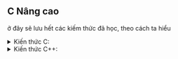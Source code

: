 
## C Nâng cao

ở đây sẽ lưu hết các kiếm thức đã học, theo cách ta hiểu
<details>
<summary> Kiến thức C:</summary>

## Compiler-macro
- **Compiler** là quá trình máy tính dịch từ ngôn ngữ lập trình qua ngôn ngữ máy:\
![compiler](https://github.com/LughTA/embeded/assets/121286723/8f9462e6-7368-442e-870e-c831c5a12014)
![compiler prosess](https://github.com/LughTA/embeded/assets/121286723/6462c7d3-f450-4cae-b414-2d9bd4a79e03)
- **Macro** là từ dùng để chỉ những thông tin được xử lý ở quá trình tiền xử lý ( Preprocessor). hiểu nôm na là cái j mà ở bước tiền xử lý làm thì sẽ gọi là macro. 
Chia làm 3 nhóm chính:
+ #include: chèn nội dung từ một file khác vô chương trình
+ #define, #undef định nghĩa một đoạn code thuận tiện cho xài sau này. cái undef dùng để hủy nội dung của define đã tạo trước đó.
+ #if, #elif, #else, #ifdef, #ifndef:
#if sử dụng để bắt đầu một điều kiện tiền xử lý.\
Nếu điều kiện trong #if là đúng, các dòng mã nguồn sau #if sẽ được biên dịch. Nếu sai, các dòng mã nguồn sẽ bị bỏ qua đến khi gặp #endif\
#elif dùng để thêm một điều kiện mới khi điều kiện trước đó trong #if hoặc #elif là sai\
#else dùng khi không có điều kiện nào ở trên đúng.\
vd:
![if](https://github.com/LughTA/embeded/assets/121286723/3e3b79f8-8b4f-4f0c-8075-dd5e29f1bc48)
#ifdef dùng để kiểm tra một macro đã được định nghĩa hay chưa, nếu macro đã được định nghĩa thì mã nguồn sau #ifdef sẽ được biên dịch.
#ifndef dùng để kiểm tra một macro đã được định nghĩa hay chưa, nếu macro chưa được định nghĩa thì mã nguồn sau #ifndef sẽ được biên dịch\
vd:
![ifdef](https://github.com/LughTA/embeded/assets/121286723/258f6d66-9e69-465b-ad7f-e7df0155d8ef)


## Stdarg-assert
**Thư viện Stdarg:** Cung cấp các phương thức để làm việc với các hàm có số lượng input parameter không cố định.\
Các hàm hữu ích trong thư viện: 
- va_list: là một kiểu dữ liệu để đại diện cho danh sách các đối số biến đổi.
- va_start: Bắt đầu một danh sách đối số biến đổi. Nó cần được gọi trước khi truy cập các đối số biến đổi đầu tiên.
- va_arg: Truy cập một đối số trong danh sách. Hàm này nhận một đối số của kiểu được xác định bởi tham số thứ hai
- va_end: Kết thúc việc sử dụng danh sách đối số biến đổi. Nó cần được gọi trước khi kết thúc hàm.
![STDARG](https://github.com/LughTA/embeded/assets/121286723/569182c2-5b49-4b2c-8483-16b4e975ae83)\
**Thư viện assert** Cung cấp macro assert.\
Macro này được sử dụng để kiểm tra một điều kiện. 
Nếu điều kiện đúng (true), không có gì xảy ra và chương trình tiếp tục thực thi.\
Nếu điều kiện sai (false), chương trình dừng lại và thông báo một thông điệp lỗi.\
Dùng trong debug, dùng #define NDEBUG để tắt debug\
![assert](https://github.com/LughTA/embeded/assets/121286723/f44cde5e-5e27-452c-82ca-3dc92295481e)
## Pointer
- **Pointer** là một biến lưu địa chỉ của biến khác 
Kích thước con trỏ phụ thuộc hoàn toàn vào kiểu cấu trúc của máy tính (8 bit, 16bit, 32 bit, 64 bit,..)\
![khai bao con tro](https://github.com/LughTA/embeded/assets/121286723/be8d6c54-8a3a-4f74-ac24-d2e003647129)
- **Pointer to function (con trỏ hàm)**\
Là một biến mà giữ địa chỉ của một hàm. Có nghĩa là, nó trỏ đến vùng nhớ trong bộ nhớ chứa mã máy của hàm được định nghĩa trong chương trình.\
Trong ngôn ngữ lập trình C, con trỏ hàm cho phép bạn truyền một hàm như là một đối số cho một hàm khác, lưu trữ địa chỉ của hàm trong một cấu trúc dữ liệu, hoặc thậm chí truyền hàm như một giá trị trả về từ một hàm khác.\
![funtion pointer](https://github.com/LughTA/embeded/assets/121286723/d062d1de-8373-44be-a5e1-83d852cc59d8)
- **Void Pointer**  thường dùng để trỏ để tới bất kỳ địa chỉ nào mà không cần biết tới kiểu dữ liệu của giá trị tại địa chỉ đó.\
Cú pháp: **void** *ptr_void;\
- **Pointer to Constant** Là cách định nghĩa một con trỏ không thể thay đổi giá trị tại địa chỉ mà nó trỏ đến thông qua dereference nhưng giá trị tại địa chỉ đó có thể thay đổi.\
Cú pháp:\
![const pointer](https://github.com/LughTA/embeded/assets/121286723/b4d9f612-cf6d-4b14-9536-efb3aa16367b)
- **Constant Pointer** Định nghĩa một con trỏ mà giá trị nó trỏ đến (địa chỉ ) không thể thay đổi. Tức là khi con trỏ này được khởi tạo thì nó sẽ không thể trỏ tới địa chỉ khác.\
![constan pointer](https://github.com/LughTA/embeded/assets/121286723/7a185510-2f23-40bc-b67b-b0cba1f8ba92)
- **Pointer to Pointer**
là một kiểu dữ liệu trong ngôn ngữ lập trình cho phép bạn lưu trữ địa chỉ của một con trỏ. Con trỏ đến con trỏ cung cấp một cấp bậc trỏ mới, cho phép bạn thay đổi giá trị của con trỏ gốc. Cấp bậc này có thể hữu ích trong nhiều tình huống, đặc biệt là khi bạn làm việc với các hàm cần thay đổi giá trị của con trỏ.\
![pointer to pointer](https://github.com/LughTA/embeded/assets/121286723/b61fde61-27de-418a-a0ab-9b31ab3ad69c)
- **Null Pointer** 
là một con trỏ không trỏ đến bất kỳ đối tượng hoặc vùng nhớ cụ thể nào. Trong ngôn ngữ lập trình C, một con trỏ có thể được gán giá trị NULL để biểu diễn trạng thái null.\
Sử dụng null pointer thường hữu ích để kiểm tra xem một con trỏ đã được khởi tạo và có trỏ đến một vùng nhớ hợp lệ chưa. Tránh dereferencing (sử dụng giá trị mà con trỏ trỏ đến) một null pointer là quan trọng để tránh lỗi chương trình.\
Tạo một con trỏ sau đó cho giá trị bằng Null là đc con trỏ Null. 
## Extern - Static - Volatile
- **Extern**
Trong ngôn ngữ lập trình C được sử dụng để thông báo rằng một biến hoặc hàm đã được khai báo ở một nơi khác trong chương trình hoặc trong một file nguồn khác. Điều này giúp chương trình hiểu rằng biến hoặc hàm đã được định nghĩa và sẽ được sử dụng từ một vị trí khác, giúp quản lý sự liên kết giữa các phần khác nhau của chương trình hoặc giữa các file nguồn.
- **Static**
Khi static được sử dụng với local variables (biến cục bộ - khai báo biến trong một hàm), nó giữ giá trị của biến qua các lần gọi hàm và giữ phạm vi của biến chỉ trong hàm đó.\
Khi static được sử dụng với global variables ( biến toàn cục - khai báo biến bên ngoài hàm), nó hạn chế phạm vi của biến đó chỉ trong file nguồn hiện tại.\
Khi một thành viên của lớp được khai báo là static, nó thuộc về lớp chứ không thuộc về các đối tượng cụ thể của lớp đó. Các đối tượng của lớp sẽ chia sẻ cùng một bản sao của thành viên static, và nó có thể được truy cập mà không cần tạo đối tượng. Nó thường được sử dụng để lưu trữ dữ liệu chung của tất cả đối tượng.
- **Volatile**
Từ khóa volatile trong ngôn ngữ lập trình C được sử dụng để báo hiệu cho trình biên dịch rằng một biến có thể thay đổi ngẫu nhiên, ngoài sự kiểm soát của chương trình. Việc này ngăn chặn trình biên dịch tối ưu hóa hoặc xóa bỏ các thao tác trên biến đó, giữ cho các thao tác trên biến được thực hiện như đã được định nghĩa.
- **Resister** 
Trong ngôn ngữ lập trình C, từ khóa register được sử dụng để chỉ ra ý muốn của lập trình viên rằng một biến được sử dụng thường xuyên và có thể được lưu trữ trong một thanh ghi máy tính, chứ không phải trong bộ nhớ RAM. Việc này nhằm tăng tốc độ truy cập(ý là ở trong bộ nhớ của vi điều khiển sẽ có một vùng nhớ vì vậy nếu dùng từ khóa này thì biến sẽ đc lưu trong vùng nhớ đó, ttruy suất sẽ nhanh hơn nhìu)\
Tuy nhiên, lưu ý rằng việc sử dụng register chỉ là một đề xuất cho trình biên dịch và không đảm bảo rằng biến sẽ được lưu trữ trong thanh ghi. Trong thực tế, trình biên dịch có thể quyết định không tuân thủ lời đề xuất này(tại dễ làm tràn bộ nhớ gây sai lệch trong vi điều khiển)

## Goto - setjmp.h
- **Goto** là một từ khóa trong ngôn ngữ lập trình C, cho phép chương trình nhảy đến một nhãn (label) đã được đặt trước đó trong cùng một hàm. Mặc dù nó cung cấp khả năng kiểm soát flow của chương trình, nhưng việc sử dụng goto thường được xem là không tốt vì nó có thể làm cho mã nguồn trở nên khó đọc và khó bảo trì.
ví dụ:
~~~
#include <stdio.h>
int main() {
int i = 0;
// Đặt nhãn
start:
if (i >= 5) {
goto end; // Chuyển control đến nhãn "end"
}
printf("%d ", i);
i++;
goto start; // Chuyển control đến nhãn "start"
// Nhãn "end"
end:
printf("\n");
return 0;
}
~~~
- **setjmp.h** là một thư viện trong ngôn ngữ lập trình C, cung cấp hai hàm chính là setjmp và longjmp. Cả hai hàm này thường được sử dụng để thực hiện xử lý ngoại lệ trong C, mặc dù nó không phải là một cách tiêu biểu để xử lý ngoại lệ trong ngôn ngữ này\
~~~
#include <stdio.h>
#include <setjmp.h>

jmp_buf buf;
int exception_code;

double divide(int a, int b) {
    if (b == 0) {
        longjmp(buf, 1 ); // Mã lỗi 1 cho lỗi chia cho 0
    }
    return (double)a / b;
}

int main() {
    int a = 10;
    int b = 0;
    double result = 0.0;

    if ((exception_code = setjmp(buf)) == 0)  {
        result = divide(a, b);
        printf("Result: %f\n", result);
    }
    else if (exception_code == (x))  {
        printf("Error: Divide by 0!\n");
    }


    // Các xử lý khác của chương trình
    return 0;
}

~~~
## Bitmask
Là kỹ thuật để thao tác vớicác bit\
Bitmask thường được sử dụng để tối ưu hóa bộ nhớ, thực hiện các phép toán logic
trên một cụm bit, và quản lý các trạng thái, quyền truy cập, hoặc các thuộc tính khác của
một đối tượng\
- cú pháp: a = b (phép toán) c \
(c là số thứ 2 hoặc có thể là số lần đối với phép dịch bit)\
Các phép toán:\
- NOT bitwise: 1>0, 0>1
- AND bitwise:\
![and](https://github.com/LughTA/embeded/assets/121286723/901990c8-0556-40b6-9d95-ef78aa293826)
- OR bitwise:\
![or](https://github.com/LughTA/embeded/assets/121286723/1a3b44c2-a4d5-4ed2-895f-9a36096295c8)

- XOR bitwise:\
![xor](https://github.com/LughTA/embeded/assets/121286723/b17fdb2d-fa59-4bfb-9232-d2acf0323559)
- Shift left và Shift right: dịch bit qua trái hoặc phải
 
## Struct - Union
- **Struct** là cấu trúc dữ liệu được định nghĩa dựa trên các kiểu dữ liệu đã có sẵn
- kích thước: tổng kích thước của các thành phần bên trong
 cách tính kich thước như sau:\
Đầu tiên sẽ quét coi kich thước của thành phần nào lớn nhất sao đó tạo ra vùng lưu trữ bằng với kich thước của thành phần đó\
![struct1](https://github.com/LughTA/embeded/assets/121286723/4d91c8f8-aad2-41ee-8df4-7402287272a9)\
Sau đó nhét các thành phần khác vô từ từ với nguyên tắc là chỗ còn trống phải đủ để nhét thì ms nhét.\
![struct2](https://github.com/LughTA/embeded/assets/121286723/6b8d8778-cef3-495d-b395-2c5047306874)\
Nếu bị thiếu chỗ thì tạo vùng nhớ mới sau đó nhét vô.\
Như ví dụ là sẽ dư 1 ô trống vì thằng thứ 3 nó cần 4 byte nhưng chỉ còn như 1 byte k nhét đc phải tạo ms để nhét vô \
![struct3](https://github.com/LughTA/embeded/assets/121286723/388b92b8-8daf-45b0-beca-40aa0c1a0643)
- **union** tương tụ như Struct nhưng tiết kiệm dữ liệu hơn
**so sánh Struct và Union**
Về mặt ý nghĩa, struct và union cơ bản giống nhau. Tuy nhiên, về mặt lưu trữ trong bộ nhớ, chúng có sự khác biệt rõ rệt như sau:
•	struct: Dữ liệu của các thành viên của struct được lưu trữ ở những vùng nhớ khác nhau. Do đó kích thước của 1 struct tối thiểu bằng kích thước các thành viên cộng lại tại vì còn phụ thuộc vào bộ nhớ đệm (struct padding)
•	Union : Dữ liệu các thành viên sẽ dùng chung 1 vùng nhớ. Kích thước của union được tính là kích thước lớn nhất của kiểu dữ liệu trong union. Việc thay đổi nội dung của 1 thành viên sẽ dẫn đến thay đổi nội dung của các thành viên khác

## Memory layout
chương trình ban đầu sẽ đc lưu trên ổ cứng khi nào chạy chương trình nó sẽ đc lưu vô RAM để chạy, và cái RAM nó có cấu trúc như sau:\
![memmory layout ](https://github.com/LughTA/embeded/assets/121286723/6ccac007-7e90-4798-a4b2-f0a1bb7d097b)
- **Text** là một phần của bộ nhớ trong mô hình bộ nhớ của một chương trình máy tính, được sử dụng để lưu trữ mã máy của chương trình. Cụ thể, Text Segment chứa mã máy đã được biên dịch từ mã nguồn của chương trình và được CPU thực thi để thực hiện các hành động quy định trong chương trình.
Quyền truy cập: Text Segment thường có quyền đọc và thực thi, nhưng không có quyền ghi. Điều này ngăn chặn chương trình việc tự sửa đổi mã máy của nó.\
Kích thước cố định\
Lưu Trữ Hằng Số
- **Data** là một phần của bộ nhớ trong mô hình bộ nhớ của một chương trình máy tính, được sử dụng để lưu trữ dữ liệu tĩnh của chương trình. Dữ liệu tĩnh bao gồm biến toàn cục và biến tĩnh (static), tức là các biến mà không phụ thuộc vào thời gian chạy của chương trình\
Trong phân vùng này đc chia làm hai phân vùng nhỏ hơn là bss và data:\
data: Chứa các biến toàn cục và biến tĩnh được khởi tạo với giá trị
khác 0.\
bss: Chứa các biến toàn cục và biến tĩnh chưa được khởi tạo với giá trị
hoặc bằngbằng 0.\
- **Stack** là một phần quan trọng của bộ nhớ trong mô hình bộ nhớ của một chương trình máy tính. Nó được sử dụng để lưu trữ các biến cục bộ, các tham số truyền vào và các giá trị trả về từ hàm.
Quyền truy cập: Bộ nhớ trên Stack thường có quyền đọc và
ghi, nghĩa là dữ liệu có thể được đọc và sửa đổi trong suốt thời
gian chương trình chạy.\
Chứa các biến cục bộ, tức là các biến được khai báo trong các
hàm và chỉ có giá trị trong phạm vi của hàm đó.\
Kích thước cố định: phụ thuộc vào hệ điều hành, đối với
Windows thường là 1MB, Linux là 8MB
- **Heap** là một phần của bộ nhớ trong mô hình bộ nhớ của một chương trình máy tính, được sử dụng để cấp phát bộ nhớ động. Các biến được cấp phát trên heap không có kích thước xác định tại thời điểm biên dịch và có thể được quản lý động trong quá trình thực thi của chương trình
Quyền truy cập Bộ nhớ trên heap thường có quyền đọc và ghi,
nghĩa là dữ liệu có thể được đọc và sửa đổi trong suốt thời gian
chương trình chạy.\
Kích Thước Thay Đổi: Kích thước của heap có thể thay đổi
trong quá trình thực thi của chương trình, tùy thuộc vào các
thao tác cấp phát và giải phóng bộ nhớ.\
Không Giữ Giá Trị Mặc Định: Bộ nhớ trên heap không giữ giá
trị mặc định như trong Data Segment. Nếu không được khởi
tạo, giá trị của biến trên heap sẽ không xác định
- **So sánh Stack và Heap:**
Bộ nhớ Stack được dùng để lưu trữ các biến cục bộ trong hàm, tham số truyền vào... Truy cập vào bộ nhớ này rất nhanh và được thực thi khi chương trình được biên dịch. Dữ liệu được lưu trong Stack sẽ tự động hủy khi hàm thực hiện xong công việc của mình.\
Bộ nhớ Heap được dùng để lưu trữ vùng nhớ cho những biến con trỏ được cấp phát động bởi các hàm malloc - calloc - realloc (trong C).Nếu bạn liên tục cấp phát vùng nhớ mà không giải phóng thì sẽ bị lỗi tràn vùng nhớ Heap (Heap overflow).

## JSON

## Linked List

## Stack - Queue
</details>
    
<details>
    <summary> Kiến thức C++:</summary>
    
## Class

## Constructor

## Destructor

## Static keyword

</details>




